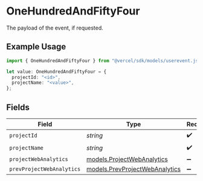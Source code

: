 # OneHundredAndFiftyFour

The payload of the event, if requested.

## Example Usage

```typescript
import { OneHundredAndFiftyFour } from "@vercel/sdk/models/userevent.js";

let value: OneHundredAndFiftyFour = {
  projectId: "<id>",
  projectName: "<value>",
};
```

## Fields

| Field                                                                  | Type                                                                   | Required                                                               | Description                                                            |
| ---------------------------------------------------------------------- | ---------------------------------------------------------------------- | ---------------------------------------------------------------------- | ---------------------------------------------------------------------- |
| `projectId`                                                            | *string*                                                               | :heavy_check_mark:                                                     | N/A                                                                    |
| `projectName`                                                          | *string*                                                               | :heavy_check_mark:                                                     | N/A                                                                    |
| `projectWebAnalytics`                                                  | [models.ProjectWebAnalytics](../models/projectwebanalytics.md)         | :heavy_minus_sign:                                                     | N/A                                                                    |
| `prevProjectWebAnalytics`                                              | [models.PrevProjectWebAnalytics](../models/prevprojectwebanalytics.md) | :heavy_minus_sign:                                                     | N/A                                                                    |